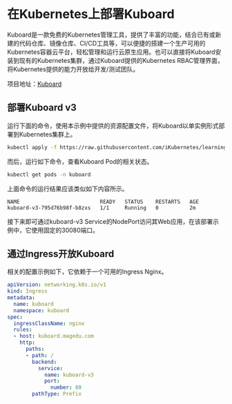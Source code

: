 # 在Kubernetes上部署Kuboard

Kuboard是一款免费的Kubernetes管理工具，提供了丰富的功能，结合已有或新建的代码仓库、镜像仓库、CI/CD工具等，可以便捷的搭建一个生产可用的Kubernetes容器云平台，轻松管理和运行云原生应用。也可以直接将Kuboard安装到现有的Kubernetes集群，通过Kuboard提供的Kubernetes RBAC管理界面，将Kubernetes提供的能力开放给开发/测试团队。

项目地址：[Kuboard](https://kuboard.cn)

## 部署Kuboard v3

运行下面的命令，使用本示例中提供的资源配置文件，将Kuboard以单实例形式部署到Kubernetes集群上。

```bash
kubectl apply -f https://raw.githubusercontent.com/iKubernetes/learning-k8s/master/Kuboard/deploy.yaml
```

而后，运行如下命令，查看Kuboard Pod的相关状态。

```bash
kubectl get pods -n kuboard
```

上面命令的运行结果应该类似如下内容所示。

```
NAME                          READY   STATUS    RESTARTS   AGE
kuboard-v3-795d76b98f-b8zxs   1/1     Running   0          2m
```

接下来即可通过kuboard-v3 Service的NodePort访问其Web应用，在该部署示例中，它使用固定的30080端口。

## 通过Ingress开放Kuboard

相关的配置示例如下，它依赖于一个可用的Ingress Nginx。

```yaml
apiVersion: networking.k8s.io/v1
kind: Ingress
metadata:
  name: kuboard
  namespace: kuboard
spec:
  ingressClassName: nginx
  rules:
  - host: kuboard.magedu.com
    http:
      paths:
      - path: /
        backend:
          service:
            name: kuboard-v3
            port:
              number: 80
        pathType: Prefix
```



